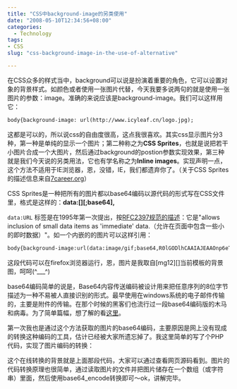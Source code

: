 ```yaml
---
title: "CSS中background-image的另类使用"
date: "2008-05-10T12:34:56+08:00"
categories:
  - Technology
tags:
- CSS
slug: "css-background-image-in-the-use-of-alternative"

---
```


在CSS众多的样式当中，background可以说是扮演着重要的角色，它可以设置对象的背景样式。如颜色或者使用一张图片代替，今天我要多说两句的就是使用一张图片的参数：image。准确的来说应该是background-image。我们可以这样用它：

```txt
body{background-image: url(http://www.icyleaf.cn/logo.jpg);
```

这都是可以的，所以说css的自由度很高，这点我很喜欢。其实css显示图片分3种，第一种是单纯的显示一个图片；第二种称之为**CSS Sprites**，也就是说把若干小图片合成一个大图片，然后通过background的postion参数实现效果，第三种就是我们今天说的另类用法，它也有学名称之为**Inline images**。实现声明一点，这个方法不适用于IE浏览器，恩，没错，IE，我们都遗弃你了。（关于CSS Sprites 的描述信息来自[7career.org][]）

CSS Sprites是一种把所有的图片都以base64编码以源代码的形式写在CSS文件里，格式是这样的：**data:[<mediatype>][;base64],<data>**

`data:URL` 标签是在1995年第一次提出，按[RFC2397规范的描述][]：它是"allows
inclusion of small data items as 'immediate' data.（允许在页面中包含一些小的即时数据）"。如一个内嵌的的图片可以这样引用：

```txt
body{background-image:url(data:image/gif;base64,R0lGODlhCAAIAJEAAOnp6eTk5O7m8AAAACH5BAEAAAIALAAAAAAIAAgAAAINjAMJh2q6DnxOVsqmLQA7);}
```

这段代码可以在firefox浏览器运行，恩，图片是我取自[mg12][]当前模板的背景图，呵呵(\^\_\_\_\^)

base64编码简单的说是，Base64内容传送编码被设计用来把任意序列的8位字节描述为一种不易被人直接识别的形式。最早使用在windows系统的电子邮件传输的，主要是附件的传输。在那个时候的黑客们也流行过一段base64编码版的木马和病毒。为了简单篇幅，想了解的看[这里][]。

第一次我也是通过这个方法获取的图片的base64编码，主要原因是网上没有现成的转换这种编码的工具，估计已经被大家所遗忘掉了。我这里简单的写了个PHP代码，实现了图片编码的转换：


这个在线转换的背景就是上面那段代码，大家可以通过查看网页源码看到。图片的代码转换原理也很简单，通过读取图片的文件并把图片储存在一个数组（或字符串）里面，然后使用base64\_encode转换即可～ok，讲解完毕。

  [CSS-background]: http://tu.6.cn/img/id/b438d4bdb329a74340c79037c2261021
  [7career.org]: http://7career.org/2008/02/hpws-1.html
  [RFC2397规范的描述]: http://tools.ietf.org/html/rfc2397
  [这里]: http://www.5dmail.net/html/2004-1-30/200413084348.htm

